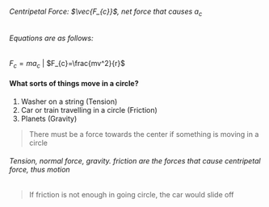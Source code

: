 ###### Centripetal Force: $\vec{F_{c}}$, net force that causes $a_{c}$

###### Equations are as follows:
$F_{c}=ma_{c}$ | $F_{c}=\frac{mv^2}{r}$

#### What sorts of things move in a circle?
1. Washer on a string (Tension)
2. Car or train travelling in a circle (Friction)
3. Planets (Gravity)

> There must be a force towards the center if something is moving in a circle

###### Tension, normal force, gravity. friction are the forces that cause centripetal force, thus motion

> If friction is not enough in going circle, the car would slide off